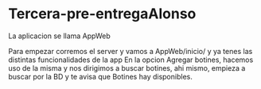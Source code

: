 
# Tercera-pre-entregaAlonso

La aplicacion se llama AppWeb

Para empezar corremos el server y vamos a AppWeb/inicio/ y ya tenes las distintas funcionalidades de la app
En la opcion Agregar botines, hacemos uso de la misma y nos dirigimos a buscar botines, ahi mismo, empieza a buscar por la BD y te avisa que Botines hay disponibles. 
